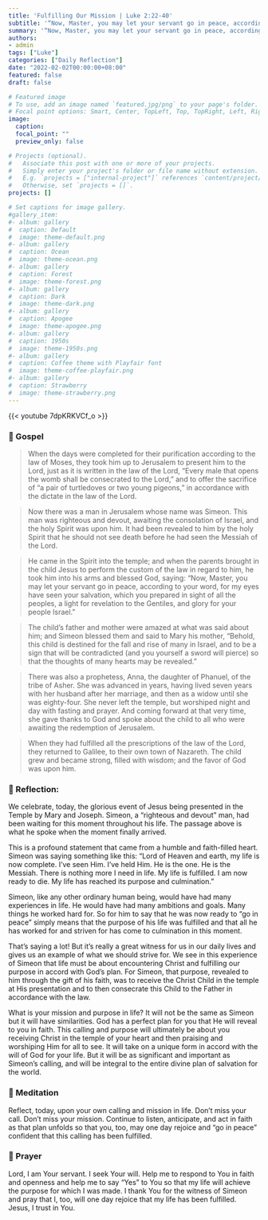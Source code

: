 ```yaml
---
title: 'Fulfilling Our Mission | Luke 2:22-40'
subtitle: '“Now, Master, you may let your servant go in peace, according to your word, for my eyes have seen your salvation, which you prepared in the sight of all the peoples: a light for revelation to the Gentiles, and glory for your people Israel.”  Luke 2:29-32'
summary: '“Now, Master, you may let your servant go in peace, according to your word, for my eyes have seen your salvation, which you prepared in the sight of all the peoples: a light for revelation to the Gentiles, and glory for your people Israel.”  Luke 2:29-32'
authors:
- admin
tags: ["Luke"]
categories: ["Daily Reflection"]
date: "2022-02-02T00:00:00+08:00"
featured: false
draft: false

# Featured image
# To use, add an image named `featured.jpg/png` to your page's folder.
# Focal point options: Smart, Center, TopLeft, Top, TopRight, Left, Right, BottomLeft, Bottom, BottomRight
image:
  caption:
  focal_point: ""
  preview_only: false

# Projects (optional).
#   Associate this post with one or more of your projects.
#   Simply enter your project's folder or file name without extension.
#   E.g. `projects = ["internal-project"]` references `content/project/deep-learning/index.md`.
#   Otherwise, set `projects = []`.
projects: []

# Set captions for image gallery.
#gallery_item:
#- album: gallery
#  caption: Default
#  image: theme-default.png
#- album: gallery
#  caption: Ocean
#  image: theme-ocean.png
#- album: gallery
#  caption: Forest
#  image: theme-forest.png
#- album: gallery
#  caption: Dark
#  image: theme-dark.png
#- album: gallery
#  caption: Apogee
#  image: theme-apogee.png
#- album: gallery
#  caption: 1950s
#  image: theme-1950s.png
#- album: gallery
#  caption: Coffee theme with Playfair font
#  image: theme-coffee-playfair.png
#- album: gallery
#  caption: Strawberry
#  image: theme-strawberry.png
---
```


{{< youtube 7dpKRKVCf_o >}}

### :love_letter: Gospel
> When the days were completed for their purification according to the law of Moses, they took him up to Jerusalem to present him to the Lord, just as it is written in the law of the Lord, “Every male that opens the womb shall be consecrated to the Lord,” and to offer the sacrifice of “a pair of turtledoves or two young pigeons,” in accordance with the dictate in the law of the Lord.

> Now there was a man in Jerusalem whose name was Simeon. This man was righteous and devout, awaiting the consolation of Israel, and the holy Spirit was upon him. It had been revealed to him by the holy Spirit that he should not see death before he had seen the Messiah of the Lord.

> He came in the Spirit into the temple; and when the parents brought in the child Jesus to perform the custom of the law in regard to him, he took him into his arms and blessed God, saying: “Now, Master, you may let your servant go in peace, according to your word, for my eyes have seen your salvation, which you prepared in sight of all the peoples, a light for revelation to the Gentiles, and glory for your people Israel."

> The child’s father and mother were amazed at what was said about him; and Simeon blessed them and said to Mary his mother, “Behold, this child is destined for the fall and rise of many in Israel, and to be a sign that will be contradicted (and you yourself a sword will pierce) so that the thoughts of many hearts may be revealed.”

> There was also a prophetess, Anna, the daughter of Phanuel, of the tribe of Asher. She was advanced in years, having lived seven years with her husband after her marriage, and then as a widow until she was eighty-four. She never left the temple, but worshiped night and day with fasting and prayer. And coming forward at that very time, she gave thanks to God and spoke about the child to all who were awaiting the redemption of Jerusalem.

> When they had fulfilled all the prescriptions of the law of the Lord, they returned to Galilee, to their own town of Nazareth. The child grew and became strong, filled with wisdom; and the favor of God was upon him.

### :speech_balloon: Reflection:
We celebrate, today, the glorious event of Jesus being presented in the Temple by Mary and Joseph.  Simeon, a “righteous and devout” man, had been waiting for this moment throughout his life.  The passage above is what he spoke when the moment finally arrived.

This is a profound statement that came from a humble and faith-filled heart.  Simeon was saying something like this: “Lord of Heaven and earth, my life is now complete.  I’ve seen Him.  I’ve held Him.  He is the one.  He is the Messiah.  There is nothing more I need in life.  My life is fulfilled.  I am now ready to die.  My life has reached its purpose and culmination.”

Simeon, like any other ordinary human being, would have had many experiences in life.  He would have had many ambitions and goals.  Many things he worked hard for.  So for him to say that he was now ready to “go in peace” simply means that the purpose of his life was fulfilled and that all he has worked for and striven for has come to culmination in this moment.

That’s saying a lot!  But it’s really a great witness for us in our daily lives and gives us an example of what we should strive for.  We see in this experience of Simeon that life must be about encountering Christ and fulfilling our purpose in accord with God’s plan.  For Simeon, that purpose, revealed to him through the gift of his faith, was to receive the Christ Child in the temple at His presentation and to then consecrate this Child to the Father in accordance with the law.  

What is your mission and purpose in life?  It will not be the same as Simeon but it will have similarities.  God has a perfect plan for you that He will reveal to you in faith.  This calling and purpose will ultimately be about you receiving Christ in the temple of your heart and then praising and worshiping Him for all to see.  It will take on a unique form in accord with the will of God for your life.  But it will be as significant and important as Simeon’s calling, and will be integral to the entire divine plan of salvation for the world.  

### :speech_balloon: Meditation
Reflect, today, upon your own calling and mission in life.  Don’t miss your call.  Don’t miss your mission.  Continue to listen, anticipate, and act in faith as that plan unfolds so that you, too, may one day rejoice and “go in peace” confident that this calling has been fulfilled.

### :pray: Prayer
Lord, I am Your servant.  I seek Your will.  Help me to respond to You in faith and openness and help me to say “Yes” to You so that my life will achieve the purpose for which I was made.  I thank You for the witness of Simeon and pray that I, too, will one day rejoice that my life has been fulfilled.  Jesus, I trust in You.
